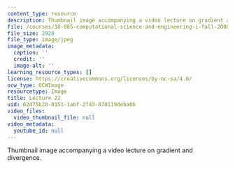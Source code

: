 ```yaml
---
content_type: resource
description: Thumbnail image accompanying a video lecture on gradient and divergence.
file: /courses/18-085-computational-science-and-engineering-i-fall-2008/62d75b2801511abf2f43870119deba0b_22.jpg
file_size: 2928
file_type: image/jpeg
image_metadata:
  caption: ''
  credit: ''
  image-alt: ''
learning_resource_types: []
license: https://creativecommons.org/licenses/by-nc-sa/4.0/
ocw_type: OCWImage
resourcetype: Image
title: Lecture 22
uid: 62d75b28-0151-1abf-2f43-870119deba0b
video_files:
  video_thumbnail_file: null
video_metadata:
  youtube_id: null
---
```

Thumbnail image accompanying a video lecture on gradient and divergence.